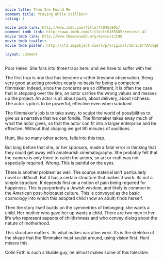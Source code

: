 ```yaml
---
movie title: Then She Found Me
comment title: Praying While Stillborn
rating: 1

movie imdb link: http://www.imdb.com/title/tt0455805/
comment imdb link: http://www.imdb.com/title/tt0455805/reviews-41
movie tmdb link: http://www.themoviedb.org/movie/13196
movie tmdb trailer: 
movie tmdb poster: http://cf2.imgobject.com/t/p/original/nbrZJ6TfAA3SpPJEF2xCTDwhrNh.jpg

layout: comment
---
```


Poor Helen. She falls into three traps here, and we have to suffer with her.

The first trap is one that has become a rather tiresome observation. Being very good at acting provides nearly no basis for being a competent filmmaker. Indeed, since the concerns are so different, it is often the case that in stepping over the line, an actor carries the wrong values and messes up the project. An actor is all about push, about delivery, about richness. The actor's job is to be powerful, effective even when subdued.

The filmmaker's job is to take away, to sculpt the world of possibilities to give us a narrative that we can fondle. The filmmaker takes away much of what the actor gives, so that the actor can fit into a larger enterprise and be effective. Without that shaping we get 90 minutes of auditions.

Hunt, like so many other actors, falls into this trap.

But long before that she, or her sponsors, made a fatal error in thinking that they could get away with amateurish cinematography. She probably felt that the camera is only there to catch the actors, so art or craft was not especially required. Wrong. This is painful on the eyes.

There is another problem as well. The source material isn't particularly novel or difficult. But it has a certain structure that makes it work. Its not a simple structure. It depends first on a notion of pain being required for happiness. This is purportedly a Jewish wisdom, and likely is common in the American post-holocaust culture. This is conveyed as the basic cosmology into which this adopted child (now an adult) finds herself.

Then the story itself builds on the symmetries of belonging: she wants a child. Her mother who gave her up wants a child. There are two men in her life who represent aspects of childishness and who convey dialog about the nature of motherhood.

This structure matters. Its what makes narrative work. Its is the skeleton of the shape that the filmmaker must sculpt around, using vision first. Hunt misses this.

Colin Firth is such a likable guy, he almost makes some of this tolerable.